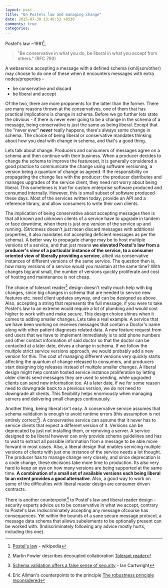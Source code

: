```yaml
---
layout: post
title: "On Postels law and managing change"
date: 2015-07-30 13:49:52 +0530
comments: true
categories: 
---
```


Postel's law ~1981[^1],

> "Be conservative in what you do, be liberal in what you accept from others." (RFC 793)


A webservice accepting a message with a defined schema (xml/json/other) may choose to do one of these when it encounters messages with extra nodes/properties -

+ be conservative and discard 
+ be liberal and accept

Of the two, there are more proponents for the latter than the former. There are many reasons thrown at the conservatives, one of them that has practical implications is change in schema. Before we go further lets state the obvious - if there is never ever going to be a change in the schema of a message, being conservative is just the same as being liberal. Except that the "never ever" **never** really happens, there's always some change in schema. The choice of being liberal or conservative mandates thinking about how you deal with change in schema, and that's a good thing.

Lets talk about change. Producers and consumers of messages agree on a schema and then continue with their business. When a producer decides to change the schema to improve the featureset, it is generally considered a good practice to communicate the change using software versioning, a version being a quantum of change as agreed. If the responsibility on propagating the change lies with the producer: the producer distributes and manages upgrades of the service client, they need not worry about being liberal. This sometimes is true for custom enterprise software produced and consumed internally. However, this is small subset of software produced these days. Most of the services written today, provide an API and a reference library, and allow consumers to write their own clients.

The implication of being conservative about accepting messages then is that all known and unknown clients of a service have to upgrade in tandem or face downtime, when there is just one version of the service up and running. (Strictness doesn't just mean discard messages with additional properties, it also mandates not accepting deficient messages as per the schema). A better way to propagate change may be to host multiple versions of a service, and that just means **we elevated Postel's law from a producer's view of a particular instance of the service, to a consumer oriented view of liberally providing a service**, albeit via conservative instances of different versions of the same service. The question then is, how many versions of a service would you maintain at the same time? With changes big and small, the number of versions quickly proliferate and cost of hosting and maintenance is not cheap.

The choice of tolerant reader[^2] design doesn't really much help with big changes, since big changes in schema that are needed to service new features etc. need client updates anyway, and can be designed as above. Also, accepting a string that represents the full message, if you were to take Postel's law to an extreme would require a lot of plumbing and would cost higher to work with and make secure. This design choice shines when it comes to adding smaller changes. Lets take a real example. A service that we have been working on receives messages that contain a Doctor's name along with other patient diagnoses related data. A new feature request from end users that we have to implement immediately is to add phone numbers and other contact information of said doctor so that the doctor can be contacted at a later date, drives a change in schema. If we follow the multiple strict service versions approach, we would probably add a new version for this. The cost of managing different versions very quickly starts affecting the quantum of change released to consumers, and producers start designing big releases instead of multiple smaller changes. A liberal design might help contain hosted service instance proliferation by letting older clients send messages they are used to sending, while upgraded clients can send new information too. At a later date, if we for some reason need to downgrade back to a previous version, we do not need to downgrade all clients. This flexibility helps enormously when managing servers and delivering small changes continuously.

Another thing, being liberal isn't easy. A conservative service assumes that schema validation is enough to avoid runtime errors (this assumption is not entirely correct[^3]). A conservative service can assume that it never has to service clients that expect a different version of it. Versions can be deprecated by just not installing them, or removing a server. A service designed to be liberal however can only provide schema guidelines and has to wait to extract all possible information from a message to be able move forward in most cases. Also, a liberal design that enables servicing multiple versions of clients with just one instance of the service needs a lot thought. The producer has to manage change very closely, and since deprecation is a code change, these decisions take more time to production. Its also very hard to keep an eye on how many versions are being supported at the same time. **A combination of a small set of available versions each being liberal to an extent provides a good alternative**. Also, a good way to work on some of the difficulties with liberal reader design are consumer driven contracts.

There is another counterpoint[^4] to Postel's law and liberal reader design - security experts advice us to be conservative in what we accept, contrary to Postel's law. Indiscriminately accepting any message ofcourse has consequences. Yet within the bounds of a sane secure message protocol, a message data schema that allows subelements to be optionally present can be worked with. (Indiscriminately following any advice mostly hurts, including this one).


[^1]: [Postel's law](https://en.wikipedia.org/wiki/Postels_law) - wikipedia
[^2]: Martin Fowler describes decoupled collaboration [Tolerant reader](http://martinfowler.com/bliki/TolerantReader.html)
[^3]: [Schema validation offers a false sense of security](http://blog.iancartwright.com/2006/11/schema-validation-offers-false-sense-of.html) - Ian Cartwright
[^4]: Eric Allman's counterpoints to the principle [The robustness principle reconsidered](http://cacm.acm.org/magazines/2011/8/114933-the-robustness-principle-reconsidered/fulltext)
